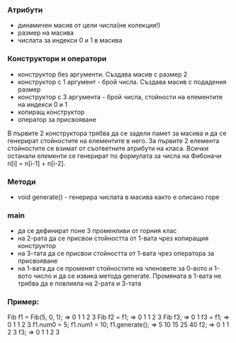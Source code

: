 ### Атрибути
- динамичен масив от цели числа(не колекция!)
- размер на масива
- числата за индекси 0 и 1 в масива

### Конструктори и оператори
- конструктор без аргументи. Създава масив с размер 2
- конструктор с 1 аргумент - брой числа. Създава масив с подадения размер
- конструктор с 3 аргумента - брой числа, стойности на елементите на индекси 0 и 1
- копиращ конструктор
- оператор за присвояване

В първите 2 конструктора трябва да се задели памет за масива и да се генерират стойностите на елементите в него. За първите 2 елемента стойностите се взимат от съответните атрибути на класа. Всички останали елементи се генерират по формулата за числа на Фибоначи n[i] = n[i-1] + n[i-2].

### Методи
- void generate() - генерира числата в масива както е описано горе

### main
- да се дефинират поне 3 променливи от горния клас
- на 2-рата да се присвои стойността от 1-вата чрез копиращия конструктор
- на 3-тата да се присвои стойността от 1-вата чрез оператора за присвояване
- на 1-вата да се променят стойностите на членовете за 0-вото и 1-вото число и да се извика метода generate. Промяната в 1-вата не трябва да е повлияла на 2-рата и 3-тата

### Пример:
Fib f1 = Fib(5, 0, 1); => 0 1 1 2 3
Fib f2 = f1; => 0 1 1 2 3
Fib f3; => 0 1
f3 = f1; => 0 1 1 2 3
f1.num0 = 5;
f1.num1 = 10;
f1.generate(); => 5 10 15 25 40
f2; => 0 1 1 2 3
f3; => 0 1 1 2 3
